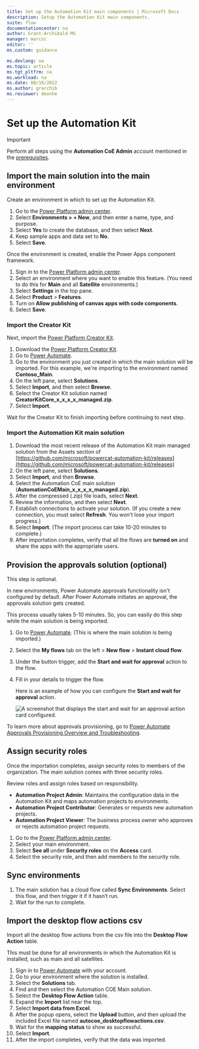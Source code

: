 ```yaml
---
title: Set up the Automation Kit main components | Microsoft Docs
description: Setup the Automation Kit main components.
suite: flow
documentationcenter: na
author: Grant-Archibald-MS
manager: marcsc
editor: ''
ms.custom: guidance

ms.devlang: na
ms.topic: article
ms.tgt_pltfrm: na
ms.workload: na
ms.date: 08/18/2022
ms.author: grarchib
ms.reviewer: deonhe
---
```


# Set up the Automation Kit

>[!IMPORTANT]
>Perform all steps using the **Automation CoE Admin** account mentioned in the [prerequisites](prerequisites.md).

## Import the main solution into the main environment

Create an environment in which to set up the Automation Kit.

1. Go to the [Power Platform admin center](https://admin.powerplatform.microsoft.com/).
2. Select **Environments > + New**, and then enter a name, type, and purpose.
3. Select **Yes** to create the database, and then select **Next**.
4. Keep sample apps and data set to **No**.
5. Select **Save**.

Once the environment is created, enable the Power Apps component framework.

1. Sign in to the [Power Platform admin center](https://admin.powerplatform.microsoft.com/).
2. Select an environment where you want to enable this feature.
(You need to do this for **Main** and all **Satellite** environments.)
3. Select **Settings** in the top pane.
4. Select **Product** > **Features**.
5. Turn on **Allow publishing of canvas apps with code components**.
6. Select **Save**.

### Import the Creator Kit

Next, import the [Power Platform Creator Kit](/power-platform/guidance/creator-kit/overview).

1. Download the [Power Platform Creator Kit](https://aka.ms/creatorkitdownload).
1. Go to [Power Automate](https://make.powerautomate.com).
1. Go to the environment you just created in which the main solution will be imported. For this example, we're importing to the environment named **Contoso_Main**.
1. On the left pane, select **Solutions**.
1. Select **Import**, and then select **Browse**.
1. Select the Creator Kit solution named **CreatorKitCore_x_x_x_x_managed.zip**.
1. Select **Import**.

Wait for the Creator Kit to finish importing before continuing to next step.

### Import the Automation Kit main solution

1. Download the most recent release of the Automation Kit main managed solution from the Assets section of [https://github.com/microsoft/powercat-automation-kit/releases](https://github.com/microsoft/powercat-automation-kit/releases)
1. On the left pane, select **Solutions**.
1. Select **Import**, and then **Browse**.
1. Select the Automation CoE main solution (**AutomationCoEMain_x_x_x_x_managed.zip**).
1. After the compressed (.zip) file loads, select **Next**.
1. Review the information, and then select **Next**.
1. Establish connections to activate your solution. (If you create a new connection, you must select **Refresh**. You won't lose your import progress.)
1. Select **Import**. (The import process can take 10-20 minutes to complete.)
1. After importation completes, verify that all the flows are **turned on** and share the apps with the appropriate users.

## Provision the approvals solution (optional)

This step is optional.

In new environments, Power Automate approvals functionality isn't configured by default. After Power Automate initiates an approval, the approvals solution gets created.

This process usually takes 5-10 minutes. So, you can easily do this step while the main solution is being imported.

1. Go to [Power Automate](https://make.powerautomate.com). (This is where the main solution is being imported.)
1. Select the **My flows** tab on the left > **New flow** > **Instant cloud flow**.
1. Under the button trigger, add the **Start and wait for approval** action to the flow.
1. Fill in your details to trigger the flow.

   Here is an example of how you can configure the **Start and wait for approval** action.

   ![A screenshot that displays the start and wait for an approval action card configured.](../media/approval-card.png "A screenshot that displays the start and wait for an approval action card configured.")

To learn more about approvals provisioning, go to [Power Automate Approvals Provisioning Overview and Troubleshooting](https://support.microsoft.com/topic/power-automate-approvals-provisioning-overview-and-troubleshooting-2306313a-49fa-efde-c716-a34c573ec942).

## Assign security roles

Once the importation completes, assign security roles to members of the organization. The main solution comes with three security roles.

Review roles and assign roles based on responsibility.

- **Automation Project Admin**: Maintains the configuration data in the Automation Kit and maps automation projects to environments.
- **Automation Project Contributor**: Generates or requests new automation projects.
- **Automation Project Viewer**: The business process owner who approves or rejects automation project requests.

1. Go to the [Power Platform admin center](https://admin.powerplatform.microsoft.com/).
1. Select your main environment.
1. Select **See all** under **Security roles** on the **Access** card.
1. Select the security role, and then add members to the security role.

## Sync environments

1. The main solution has a cloud flow called **Sync Environments**. Select this flow, and then trigger it if it hasn’t run.
1. Wait for the run to complete.

## Import the desktop flow actions csv

Import all the desktop flow actions from the csv file into the **Desktop Flow Action** table.

This must be done for all environments in which the Automation Kit is installed, such as main and all satellites.

1. Sign in to [Power Automate](https://make.powerautomate.com) with your account.
1. Go to your environment where the solution is installed.
1. Select the **Solutions** tab.
1. Find and then select the Automation COE Main solution.
1. Select the **Desktop Flow Action** table.
1. Expand the **Import** list near the top.
1. Select **Import data from Excel**.
1. After the popup opens, select the **Upload** button, and then upload the included Excel file named **autocoe_desktopflowactions.csv**.
1. Wait for the **mapping status** to show as successful.
1. Select **Import**.
1. After the import completes, verify that the data was imported.
